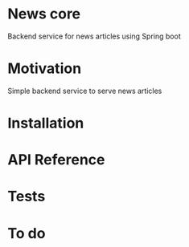 # News core
Backend service for news articles using Spring boot

# Motivation
Simple backend service to serve news articles

# Installation

# API Reference

# Tests

# To do
